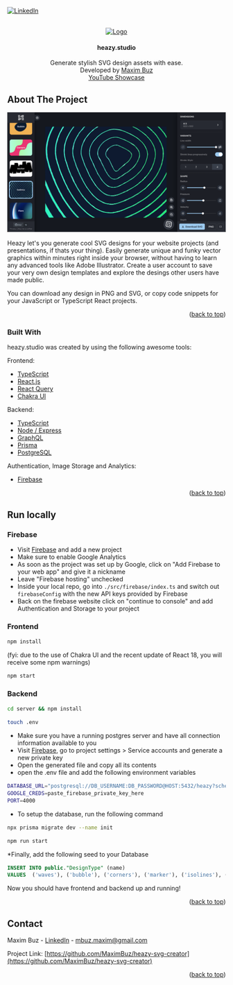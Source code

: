<div id="top"></div>

<!-- PROJECT SHIELDS -->
[![LinkedIn][linkedin-shield]][linkedin-url]




<!-- PROJECT LOGO -->
<br />
<div align="center">
  <a href="https://heazy.studio/">
    <img src="public/favicon.ico" alt="Logo" width="60" height="60">
  </a>

  <h4 align="center">heazy.studio</h4>

  <p align="center">
    Generate stylish SVG design assets with ease.
    <br/>
    Developed by <a href="https://www.linkedin.com/in/maxim-buz-17a2a717b/">Maxim Buz</a>
    <br/>
    <a href="https://www.youtube.com/watch?v=58rATWqcFxo">YouTube Showcase</a>
  </p>
</div>



<!-- ABOUT THE PROJECT -->
## About The Project

[![Product Name Screen Shot][product-screenshot]](https://heazy.studio/)

Heazy let's you generate cool SVG designs for your website projects (and presentations, if thats your thing).
Easily generate unique and funky vector graphics within minutes right inside your browser, without having to learn any advanced tools like Adobe Illustrator. Create a user account to save your very own design templates and explore the desings other users have made public.

You can download any design in PNG and SVG, or copy code snippets for your JavaScript or TypeScript React projects.

<p align="right">(<a href="#top">back to top</a>)</p>



### Built With

heazy.studio was created by using the following awesome tools:

Frontend:<br/>
* [TypeScript](https://www.typescriptlang.org/)
* [React.js](https://reactjs.org/)
* [React Query](https://react-query.tanstack.com/)
* [Chakra UI](https://chakra-ui.com/)

Backend:<br/>
* [TypeScript](https://www.typescriptlang.org/)
* [Node / Express](https://expressjs.com/)
* [GraphQL](https://graphql.org/)
* [Prisma](https://www.prisma.io/)
* [PostgreSQL](https://www.postgresql.org/)

Authentication, Image Storage and Analytics:
* [Firebase](https://firebase.google.com/)

<p align="right">(<a href="#top">back to top</a>)</p>

<!-- INSTALLATION -->
## Run locally

### Firebase
* Visit <a href="https://firebase.google.com/">Firebase</a> and add a new project
* Make sure to enable Google Analytics
* As soon as the project was set up by Google, click on "Add Firebase to your web app" and give it a nickname
* Leave "Firebase hosting" unchecked
* Inside your local repo, go into <code>./src/firebase/index.ts</code> and switch out <code>firebaseConfig</code> with the new API keys provided by Firebase
* Back on the firebase website click on "continue to console" and add Authentication and Storage to your project

### Frontend
```bash
npm install
```
(fyi: due to the use of Chakra UI and the recent update of React 18, you will receive some npm warnings)
```bash
npm start
```

### Backend
```bash
cd server && npm install
```
```bash
touch .env
```
* Make sure you have a running postgres server and have all connection information available to you
* Visit <a href="https://firebase.google.com/">Firebase</a>, go to project settings > Service accounts and generate a new private key
* Open the generated file and copy all its contents
* open the .env file and add the following environment variables
```bash
DATABASE_URL="postgresql://DB_USERNAME:DB_PASSWORD@HOST:5432/heazy?schema=public"
GOOGLE_CREDS=paste_firebase_private_key_here
PORT=4000
```
* To setup the database, run the following command
```bash
npx prisma migrate dev --name init
```
```bash
npm run start
```

*Finally, add the following seed to your Database
```sql
INSERT INTO public."DesignType" (name)
VALUES  ('waves'), ('bubble'), ('corners'), ('marker'), ('isolines'), ('flare');
```

Now you should have frontend and backend up and running!
<p align="right">(<a href="#top">back to top</a>)</p>


<!-- CONTACT -->
## Contact

Maxim Buz - [LinkedIn](https://www.linkedin.com/in/maxim-buz-17a2a717b/) - mbuz.maxim@gmail.com

Project Link: [https://github.com/MaximBuz/heazy-svg-creator](https://github.com/MaximBuz/heazy-svg-creator)

<p align="right">(<a href="#top">back to top</a>)</p>



<!-- MARKDOWN LINKS & IMAGES -->
<!-- https://www.markdownguide.org/basic-syntax/#reference-style-links -->
[linkedin-shield]: https://img.shields.io/badge/-LinkedIn-black.svg?style=for-the-badge&logo=linkedin&colorB=555
[linkedin-url]: https://www.linkedin.com/in/maxim-buz-17a2a717b/
[product-screenshot]: ./github-screenshot.png
